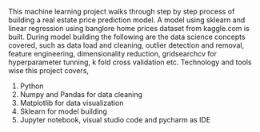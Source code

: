 This machine learning project walks through step by step process of building a real estate price prediction model. A model using sklearn and linear regression using banglore home prices dataset from kaggle.com is built. During model building the following are the data science concepts covered, such as data load and cleaning, outlier detection and removal, feature engineering, dimensionality reduction, gridsearchcv for hyperparameter tunning, k fold cross validation etc. 
Technology and tools wise this project covers,

1. Python
2. Numpy and Pandas for data cleaning
3. Matplotlib for data visualization
4. Sklearn for model building
5. Jupyter notebook, visual studio code and pycharm as IDE
